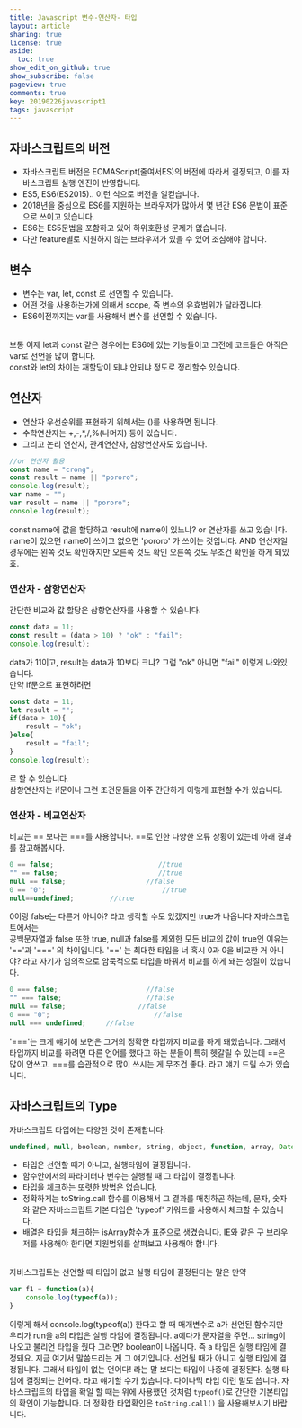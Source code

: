 ```yaml
---
title: Javascript 변수-연산자- 타입
layout: article
sharing: true
license: true
aside:
  toc: true
show_edit_on_github: true
show_subscribe: false
pageview: true
comments: true
key: 20190226javascript1
tags: javascript
---
```


## 자바스크립트의 버전

- 자바스크립트 버전은 ECMAScript(줄여서ES)의 버전에 따라서 결정되고, 이를 자바스크립트 실행 엔진이 반영합니다.
- ES5, ES6(ES2015).. 이런 식으로 버전을 일컫습니다.
- 2018년을 중심으로 ES6를 지원하는 브라우저가 많아서 몇 년간 ES6 문법이 표준으로 쓰이고 있습니다.
- ES6는 ES5문법을 포함하고 있어 하위호환성 문제가 없습니다.
- 다만 feature별로 지원하지 않는 브라우저가 있을 수 있어 조심해야 합니다.

## 변수   
- 변수는 var, let, const 로 선언할 수 있습니다.
- 어떤 것을 사용하는가에 의해서 scope, 즉 변수의 유효범위가 달라집니다.
- ES6이전까지는 var를 사용해서 변수를 선언할 수 있습니다.


&nbsp;  
보통 이제 let과 const 같은 경우에는  ES6에 있는 기능들이고 그전에 코드들은 아직은 var로 선언을 많이 합니다.  
const와 let의 차이는 재할당이 되냐 안되냐 정도로 정리할수 있습니다.
## 연산자

- 연산자 우선순위를 표현하기 위해서는 ()를 사용하면 됩니다. 
- 수학연산자는 +,-,*,/,%(나머지) 등이 있습니다.
- 그리고 논리 연산자, 관계연산자, 삼항연산자도 있습니다. 

```javascript
//or 연산자 활용
const name = "crong";
const result = name || "pororo";
console.log(result);
var name = "";
var result = name || "pororo";
console.log(result);
```
const name에 값을 할당하고
result에 name이 있느냐? or 연산자를 쓰고 있습니다.
name이 있으면 name이 쓰이고 없으면 'pororo' 가 쓰이는 것입니다. 
AND 연산자일 경우에는 왼쪽 것도 확인하지만 오른쪽 것도 확인 오른쪽 것도 무조건 확인을 하게 돼있죠.
### 연산자 - 삼항연산자
간단한 비교와 값 할당은 삼항연산자를 사용할 수 있습니다.  
```javascript
const data = 11;
const result = (data > 10) ? "ok" : "fail";
console.log(result);
```  

data가 11이고, result는 data가 10보다 크냐? 그럼 "ok" 아니면 "fail" 이렇게 나와있습니다.  
만약 if문으로 표현하려면  
```javascript
const data = 11;
let result = "";
if(data > 10){
	result = "ok";
}else{
	result = "fail";
}
console.log(result);
```
로 할 수 있습니다.  
삼항연산자는 if문이나 그런 조건문들을 아주 간단하게 이렇게 표현할 수가 있습니다.
### 연산자 - 비교연산자
비교는 == 보다는 ===를 사용합니다.
==로 인한 다양한 오류 상황이 있는데 아래 결과를 참고해봅시다. 
```javascript
0 == false;                          //true
"" == false;                         //true
null == false;                    //false
0 == "0";                             //true
null==undefined;         //true
```
 0이랑 false는 다른거 아니야? 라고 생각할 수도 있겠지만
true가 나옵니다 자바스크립트에서는  
공백문자열과 false 또한 true, null과 false를 제외한 모든 비교의 값이 true인 이유는   '=='과 '===' 의 차이입니다.
'==' 는 최대한 타입을 너 혹시 0과 0을 비교한 거 아니야? 라고 자기가 임의적으로 암묵적으로 타입을 바꿔서 비교를 하게 돼는 성질이 있습니다.
```javascript
0 === false;	                  //false
"" === false;	                  //false
null == false;	                //false
0 === "0";		                    //false
null === undefined; 	//false
```
'==='는 크게 얘기해 보면은 그거의 정확한 타입까지 비교를 하게 돼있습니다.  그래서 타입까지 비교를 하려면  다른 언어를 했다고 하는 분들이 특히 헷갈릴 수 있는데 ==은 많이 안쓰고.
===를 습관적으로 많이 쓰시는 게 무조건 좋다. 라고 얘기 드릴 수가 있습니다.


## 자바스크립트의 Type
자바스크립트 타입에는 다양한 것이 존재합니다.  
```javascript
undefined, null, boolean, number, string, object, function, array, Date, RegExp
```
- 타입은 선언할 때가 아니고, 실행타임에 결정됩니다.
- 함수안에서의 파라미터나 변수는 실행될 때 그 타입이 결정됩니다. 
- 타입을 체크하는 또렷한 방법은 없습니다.
- 정확하게는 toString.call 함수를 이용해서 그 결과를 매칭하곤 하는데, 문자, 숫자와 같은 자바스크립트 기본 타입은 'typeof' 키워드를 사용해서 체크할 수 있습니다. 
- 배열은 타입을 체크하는 isArray함수가 표준으로 생겼습니다.
IE와 같은 구 브라우저를 사용해야 한다면 지원범위를 살펴보고 사용해야 합니다.  

&nbsp;  
자바스크립트는 선언할 때 타입이 없고 실행 타임에 결정된다는 말은 만약
```javascript
var f1 = function(a){
	console.log(typeof(a));
}
```
이렇게 해서  console.log(typeof(a)) 한다고 할 때
매개변수로 a가 선언된 함수지만 우리가 run을 a의 타입은 실행 타임에 결정됩니다.
a에다가 문자열을 주면... string이 나오고
불리언 타입을 줬다 그러면? boolean이 나옵니다.
즉 a 타입은 실행 타임에 결정돼요.
지금 여기서 말씀드리는 게 그 얘기입니다.
선언될 때가 아니고 실행 타임에 결정됩니다.
그래서 타입이 없는 언어다! 라는 말 보다는 타입이 나중에 결정된다. 실행 타임에 결정되는 언어다. 라고 얘기할 수가 있습니다. 다이나믹 타입 이런 말도 씁니다.
자바스크립트의 타입을 확일 할 때는 위에 사용했던 것처럼 `typeof()`로 간단한 기본타입의 확인이 가능합니다. 
더 정확한 타입확인은  `toString.call()` 을 사용해보시기 바랍니다.
